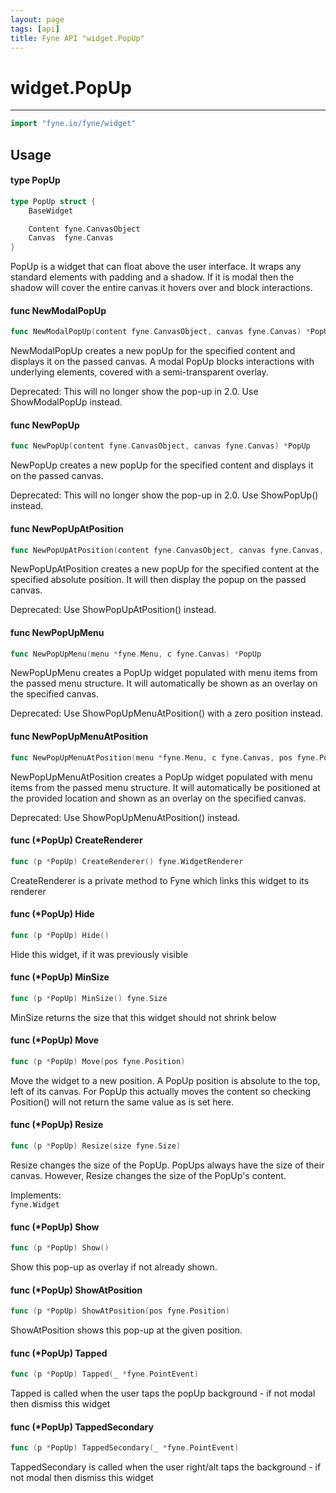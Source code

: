 ```yaml
---
layout: page
tags: [api]
title: Fyne API "widget.PopUp"
---
```


# widget.PopUp
---
```go
import "fyne.io/fyne/widget"
```

## Usage

#### type PopUp

```go
type PopUp struct {
	BaseWidget

	Content fyne.CanvasObject
	Canvas  fyne.Canvas
}
```

PopUp is a widget that can float above the user interface. It wraps any standard elements with padding and a shadow. If it is modal then the shadow will cover the entire canvas it hovers over and block interactions.

#### func  NewModalPopUp

```go
func NewModalPopUp(content fyne.CanvasObject, canvas fyne.Canvas) *PopUp
```
NewModalPopUp creates a new popUp for the specified content and displays it on the passed canvas. A modal PopUp blocks interactions with underlying elements, covered with a semi-transparent overlay.


<div class="deprecated">
Deprecated: This will no longer show the pop-up in 2.0. Use ShowModalPopUp instead.</div>

#### func  NewPopUp

```go
func NewPopUp(content fyne.CanvasObject, canvas fyne.Canvas) *PopUp
```
NewPopUp creates a new popUp for the specified content and displays it on the passed canvas.


<div class="deprecated">
Deprecated: This will no longer show the pop-up in 2.0. Use ShowPopUp() instead.</div>

#### func  NewPopUpAtPosition

```go
func NewPopUpAtPosition(content fyne.CanvasObject, canvas fyne.Canvas, pos fyne.Position) *PopUp
```
NewPopUpAtPosition creates a new popUp for the specified content at the specified absolute position. It will then display the popup on the passed canvas.


<div class="deprecated">
Deprecated: Use ShowPopUpAtPosition() instead.</div>

#### func  NewPopUpMenu

```go
func NewPopUpMenu(menu *fyne.Menu, c fyne.Canvas) *PopUp
```
NewPopUpMenu creates a PopUp widget populated with menu items from the passed menu structure. It will automatically be shown as an overlay on the specified canvas.


<div class="deprecated">
Deprecated: Use ShowPopUpMenuAtPosition() with a zero position instead.</div>

#### func  NewPopUpMenuAtPosition

```go
func NewPopUpMenuAtPosition(menu *fyne.Menu, c fyne.Canvas, pos fyne.Position) *PopUp
```
NewPopUpMenuAtPosition creates a PopUp widget populated with menu items from the passed menu structure. It will automatically be positioned at the provided location and shown as an overlay on the specified canvas.


<div class="deprecated">
Deprecated: Use ShowPopUpMenuAtPosition() instead.</div>

#### func (*PopUp) CreateRenderer

```go
func (p *PopUp) CreateRenderer() fyne.WidgetRenderer
```
CreateRenderer is a private method to Fyne which links this widget to its renderer

#### func (*PopUp) Hide

```go
func (p *PopUp) Hide()
```
Hide this widget, if it was previously visible

#### func (*PopUp) MinSize

```go
func (p *PopUp) MinSize() fyne.Size
```
MinSize returns the size that this widget should not shrink below

#### func (*PopUp) Move

```go
func (p *PopUp) Move(pos fyne.Position)
```
Move the widget to a new position. A PopUp position is absolute to the top, left of its canvas. For PopUp this actually moves the content so checking Position() will not return the same value as is set here.

#### func (*PopUp) Resize

```go
func (p *PopUp) Resize(size fyne.Size)
```
Resize changes the size of the PopUp. PopUps always have the size of their canvas. However, Resize changes the size of the PopUp's content.


<div class="implements">Implements: <code>
fyne.Widget</code></div>

#### func (*PopUp) Show

```go
func (p *PopUp) Show()
```
Show this pop-up as overlay if not already shown.

#### func (*PopUp) ShowAtPosition

```go
func (p *PopUp) ShowAtPosition(pos fyne.Position)
```
ShowAtPosition shows this pop-up at the given position.

#### func (*PopUp) Tapped

```go
func (p *PopUp) Tapped(_ *fyne.PointEvent)
```
Tapped is called when the user taps the popUp background - if not modal then dismiss this widget

#### func (*PopUp) TappedSecondary

```go
func (p *PopUp) TappedSecondary(_ *fyne.PointEvent)
```
TappedSecondary is called when the user right/alt taps the background - if not modal then dismiss this widget
